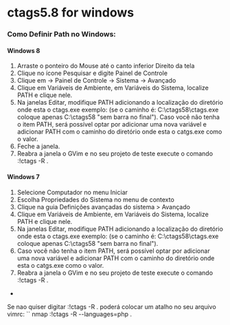 ctags5.8 for windows
=

###    Como Definir Path no Windows:

####    Windows 8
1.    Arraste o ponteiro do Mouse até o canto inferior Direito da tela
2.    Clique no ícone Pesquisar e digite Painel de Controle
3.    Clique em -> Painel de Controle -> Sistema -> Avançado
4.    Clique em Variáveis de Ambiente, em Variáveis do Sistema, localize PATH e clique nele.
5.    Na janelas Editar, modifique PATH adicionando a localização do diretório 
onde esta o ctags.exe exemplo: (se o caminho é: C:\ctags58\ctags.exe 
coloque apenas C:\ctags58 "sem barra no final"). 
Caso você não tenha o item PATH, será possível optar por 
adicionar uma nova variável e adicionar PATH com o caminho do diretório 
onde esta o catgs.exe   como o valor.
6.    Feche a janela.
7.    Reabra a janela o GVim e no seu projeto de teste execute o comando :!ctags -R .



####    Windows 7
1.    Selecione Computador no menu Iniciar
2.    Escolha Propriedades do Sistema no menu de contexto
3.    Clique na guia Definições avançadas do sistema > Avançado
4.    Clique em Variáveis de Ambiente, em Variáveis do Sistema, localize PATH e clique nele.
5.    Na janelas Editar, modifique PATH adicionando a localização do diretório 
onde esta o ctags.exe exemplo: (se o caminho é: C:\ctags58\ctags.exe 
coloque apenas C:\ctags58 "sem barra no final"). 
6.    Caso você não tenha o item PATH, será possível optar por adicionar 
uma nova variável e adicionar PATH com o caminho do diretório onde esta 
o catgs.exe   como o valor.
7.    Reabra a janela o GVim e no seu projeto de teste execute o comando :!ctags -R .


-
Se nao quiser digitar :!ctags -R . poderá colocar um atalho no seu arquivo vimrc:
       `` nmap <silent> <F4> :!ctags -R --languages=php .<CR>
        
